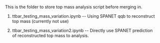 This is the folder to store top mass analysis script before merging in.

1. ttbar_testing_mass_variation.ipynb -- Using SPANET qqb to reconstruct top mass (currently not use)

2. ttbar_testing_mass_variation2.ipynb -- Directly use SPANET prediction of reconstructed top mass to analysis.

